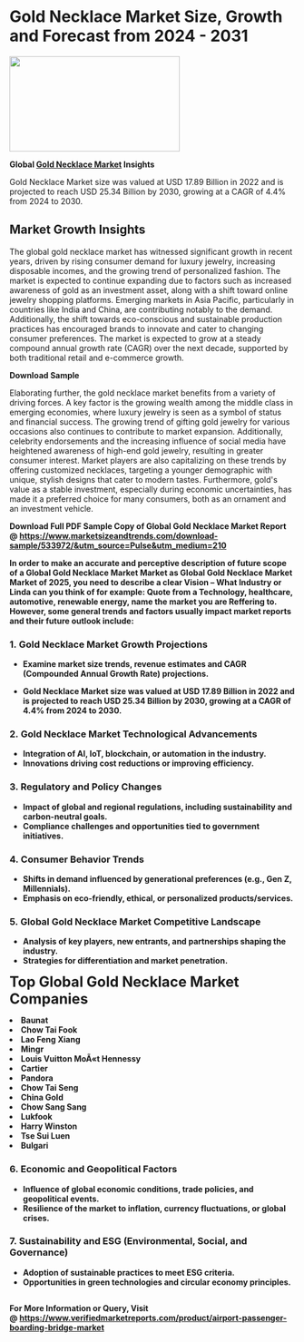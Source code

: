 <H1>Gold Necklace Market Size, Growth and Forecast from 2024 - 2031</H1><img class="aligncenter size-medium wp-image-584254" src="https://thirdeyenews.in/wp-content/uploads/2024/09/Global-Market-Research-300x168.jpeg" alt="" width="300" height="168" /><p><strong>Global&nbsp;<a href="https://www.marketsizeandtrends.com/download-sample/533972/&amp;utm_source=Pulse&amp;utm_medium=210">Gold Necklace Market</a> Insights</strong></p><p>Gold Necklace Market size was valued at USD 17.89 Billion in 2022 and is projected to reach USD 25.34 Billion by 2030, growing at a CAGR of 4.4% from 2024 to 2030.</p><p><h2>Market Growth Insights</h2> <p>The global gold necklace market has witnessed significant growth in recent years, driven by rising consumer demand for luxury jewelry, increasing disposable incomes, and the growing trend of personalized fashion. The market is expected to continue expanding due to factors such as increased awareness of gold as an investment asset, along with a shift toward online jewelry shopping platforms. Emerging markets in Asia Pacific, particularly in countries like India and China, are contributing notably to the demand. Additionally, the shift towards eco-conscious and sustainable production practices has encouraged brands to innovate and cater to changing consumer preferences. The market is expected to grow at a steady compound annual growth rate (CAGR) over the next decade, supported by both traditional retail and e-commerce growth. <p><strong>Download Sample</strong></p> <p>Elaborating further, the gold necklace market benefits from a variety of driving forces. A key factor is the growing wealth among the middle class in emerging economies, where luxury jewelry is seen as a symbol of status and financial success. The growing trend of gifting gold jewelry for various occasions also continues to contribute to market expansion. Additionally, celebrity endorsements and the increasing influence of social media have heightened awareness of high-end gold jewelry, resulting in greater consumer interest. Market players are also capitalizing on these trends by offering customized necklaces, targeting a younger demographic with unique, stylish designs that cater to modern tastes. Furthermore, gold's value as a stable investment, especially during economic uncertainties, has made it a preferred choice for many consumers, both as an ornament and an investment vehicle. <p><strong></p><p><span class=""><strong>Download Full PDF Sample Copy of Global Gold Necklace Market Report</strong> @ <a href="https://www.marketsizeandtrends.com/download-sample/533972/&amp;utm_source=Pulse&amp;utm_medium=210" target="_blank">https://www.marketsizeandtrends.com/download-sample/533972/&amp;utm_source=Pulse&amp;utm_medium=210</a></span></p><p>In order to make an accurate and perceptive description of future scope of a Global&nbsp;Gold Necklace Market Market as Global&nbsp;Gold Necklace Market Market of 2025, you need to describe a clear Vision &ndash; What Industry or Linda can you think of for example: Quote from a Technology, healthcare, automotive, renewable energy, name the market you are Reffering to. However, some general trends and factors usually impact market reports and their future outlook include:</p><h3>1.&nbsp;<strong>Gold Necklace Market Growth Projections</strong></h3><ul><li>Examine market size trends, revenue estimates and CAGR (Compounded Annual Growth Rate) projections.</li><li><p>Gold Necklace Market size was valued at USD 17.89 Billion in 2022 and is projected to reach USD 25.34 Billion by 2030, growing at a CAGR of 4.4% from 2024 to 2030.</p></li></ul><h3>2.&nbsp;<strong>Gold Necklace Market Technological Advancements</strong></h3><ul><li>Integration of AI, IoT, blockchain, or automation in the industry.</li><li>Innovations driving cost reductions or improving efficiency.</li></ul><h3>3.&nbsp;<strong>Regulatory and Policy Changes</strong></h3><ul><li>Impact of global and regional regulations, including sustainability and carbon-neutral goals.</li><li>Compliance challenges and opportunities tied to government initiatives.</li></ul><h3>4.&nbsp;<strong>Consumer Behavior Trends</strong></h3><ul><li>Shifts in demand influenced by generational preferences (e.g., Gen Z, Millennials).</li><li>Emphasis on eco-friendly, ethical, or personalized products/services.</li></ul><h3>5.&nbsp;<strong>Global Gold Necklace Market Competitive Landscape</strong></h3><ul><li>Analysis of key players, new entrants, and partnerships shaping the industry.</li><li>Strategies for differentiation and market penetration.</li></ul><p data-pm-slice="1 1 []"><span style="color: inherit; font-family: inherit; font-size: 25px;">Top Global Gold Necklace Market Companies</span></p><div class="" data-test-id=""><p><li>Baunat</li><li> Chow Tai Fook</li><li> Lao Feng Xiang</li><li> Mingr</li><li> Louis Vuitton MoÃ«t Hennessy</li><li> Cartier</li><li> Pandora</li><li> Chow Tai Seng</li><li> China Gold</li><li> Chow Sang Sang</li><li> Lukfook</li><li> Harry Winston</li><li> Tse Sui Luen</li><li> Bulgari</li></p></div><h3>6.&nbsp;<strong>Economic and Geopolitical Factors</strong></h3><ul><li>Influence of global economic conditions, trade policies, and geopolitical events.</li><li>Resilience of the market to inflation, currency fluctuations, or global crises.</li></ul><h3>7.&nbsp;<strong>Sustainability and ESG (Environmental, Social, and Governance)</strong></h3><ul><li>Adoption of sustainable practices to meet ESG criteria.</li><li>Opportunities in green technologies and circular economy principles.</li></ul><h2><strong style="font-size: 14px;">For More Information or Query, Visit @&nbsp;</strong><a style="background-color: #ffffff; font-size: 14px;" href="https://www.marketsizeandtrends.com/report/gold-necklace-market/" target="_blank">https://www.verifiedmarketreports.com/product/airport-passenger-boarding-bridge-market</a></h2>

